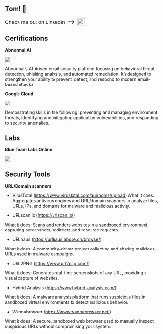 ## Tom! :wave:

<p style="display: flex; align-items: center; gap: 8px;">
  <span style="font-size: 16px;">
    Check me out on LinkedIn 
    <span style="font-size: 20px; font-weight: bold; margin-left: 2px;">⟶</span>
  </span>
  <a href="https://www.linkedin.com/in/tom-seaborne" target="_blank">
    <img src="https://cdn.jsdelivr.net/gh/devicons/devicon/icons/linkedin/linkedin-original.svg" alt="LinkedIn" width="24" style="vertical-align: middle;" />
  </a>
</p>


## Certifications
**Abnormal AI**

<a href="https://abnormal-academy.workramp.io/certificate/byFK91m6kw" target="_blank" rel="noopener noreferrer">
  <img src="https://img.shields.io/badge/-Abnormal%20Security%20Essentials-4B0082?style=for-the-badge&logo=artstation&logoColor=white" />
</a>

Abnormal’s AI-driven email security platform focusing on behavioral threat detection, phishing analysis, and automated remediation. It’s designed to strengthen your ability to prevent, detect, and respond to modern email-based attacks

**Google Cloud**

<a href="https://www.linkedin.com/in/tom-seaborne-01b2ba167/" target="_blank">
  <img src="https://img.shields.io/badge/-Mitigate%20Threats%20and%20Vulnerabilities%20with%20Security%20Command%20Center%20Skill-0066CC?style=for-the-badge&logo=google&logoColor=white" />
</a>

Demonstrating skills in the following: preventing and managing environment threats, identifying and mitigating application vulnerabilities, and responding to security anomalies.

## Labs
**Blue Team Labs Online**

<a href="https://github.com/TomSeaborne/Blue-Team-Labs" target="_blank">
  <img src="https://img.shields.io/badge/-Blue%20Team%20Labs%20Online-ADD8E6?style=for-the-badge&logo=shield&logoColor=white" />
</a>

## Security Tools
**URL/Domain scanners**
- VirusTotal (https://www.virustotal.com/gui/home/upload)
What it does: Aggregates antivirus engines and URL/domain scanners to analyze files, URLs, IPs, and domains for malware and malicious activity.

- URLscan.io (https://urlscan.io/)

What it does: Scans and renders websites in a sandboxed environment, capturing screenshots, redirects, and resource requests.

- URLhaus (https://urlhaus.abuse.ch/browse/)

What it does: A community-driven project collecting and sharing malicious URLs used in malware campaigns.

- URL2PNG (https://www.url2png.com/)

What it does: Generates real-time screenshots of any URL, providing a visual capture of websites.

- Hybrid Analysis (https://www.hybrid-analysis.com/)

What it does: A malware analysis platform that runs suspicious files in sandboxed virtual environments to detect malicious behavior.

- Wannabrowser (https://www.wannabrowser.net/)

What it does: A secure, sandboxed web browser used to manually inspect suspicious URLs without compromising your system.
